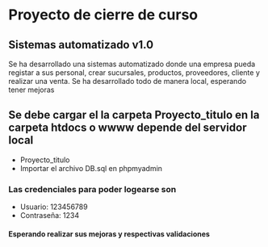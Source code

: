 # Proyecto de cierre de curso
## Sistemas automatizado v1.0
Se ha desarrollado una sistemas automatizado donde una empresa pueda registar a sus personal, crear sucursales, productos, proveedores, cliente y realizar una venta.
Se ha desarrollado todo de manera local, esperando tener mejoras
## Se debe cargar el la carpeta Proyecto_titulo en la carpeta htdocs o wwww depende del servidor local
- Proyecto_titulo
- Importar el archivo DB.sql en phpmyadmin
### Las credenciales para poder logearse son
- Usuario: 123456789
- Contraseña: 1234
#### Esperando realizar sus mejoras y respectivas validaciones
